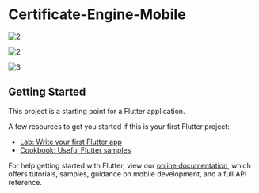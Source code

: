 # Certificate-Engine-Mobile

![2](https://github.com/Appefy/Certificate-Engine-Parent/blob/main/client/android_app/Preview/1.jpg?raw=true)

![2](https://github.com/Appefy/Certificate-Engine-Parent/blob/main/client/android_app/Preview/2.jpg?raw=true)

![3](https://github.com/Appefy/Certificate-Engine-Parent/blob/main/client/android_app/Preview/3.jpg?raw=true)

## Getting Started

This project is a starting point for a Flutter application.

A few resources to get you started if this is your first Flutter project:

- [Lab: Write your first Flutter app](https://flutter.dev/docs/get-started/codelab)
- [Cookbook: Useful Flutter samples](https://flutter.dev/docs/cookbook)

For help getting started with Flutter, view our
[online documentation](https://flutter.dev/docs), which offers tutorials,
samples, guidance on mobile development, and a full API reference.